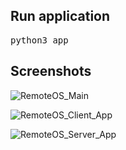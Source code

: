 ## Run application
<pre>python3 app</pre>

## Screenshots

![RemoteOS_Main](https://user-images.githubusercontent.com/86805843/168668337-a37ea59a-6cbf-4be7-a338-cb68e6cee32e.png)

![RemoteOS_Client_App](https://user-images.githubusercontent.com/86805843/167257142-b1056aa1-4bf2-41a6-b2c0-74a683148113.png)

![RemoteOS_Server_App](https://user-images.githubusercontent.com/86805843/167257155-1346fc16-1b0a-4b83-bbf4-fbf864aabe03.png)
